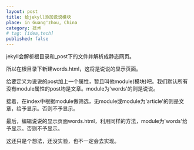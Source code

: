 ```yaml
---
layout: post
title: 给jekyll添加说说模块
place: in Guang'zhou, China
category: 技术
# tag: [idea,tech]
published: false
---
```

jekyll会解析根目录和_post下的文件并解析成静态网页。

所以在根目录下新建words.html，这将是说说的显示页面。

给要定义为说说的post加上一个属性，暂且叫他module(模块)吧。我们默认所有没有module属性的post均是文章。module为'words'的则是说说。

接着，在index中根据module做筛选，无module或module为'article'的则是文章，给予显示。否则不予显示。

最后，编辑说说的显示页面words.html，利用同样的方法，module为'words'给予显示。否则不予显示。

这还只是个想法，还没实验，也不一定会去实现。


